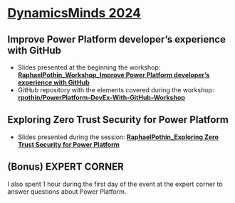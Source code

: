 # [DynamicsMinds 2024](https://www.dynamicsminds.com/)

## Improve Power Platform developer’s experience with GitHub

- Slides presented at the beginning the workshop: [**RaphaelPothin_Workshop_Improve Power Platform developer’s experience with GitHub**](./RaphaelPothin_Workshop_Improve%20Power%20Platform%20developer’s%20experience%20with%20GitHub.pdf)
- GitHub repository with the elements covered during the workshop: [**rpothin/PowerPlatform-DevEx-With-GitHub-Workshop**](https://github.com/rpothin/PowerPlatform-DevEx-With-GitHub-Workshop)

## Exploring Zero Trust Security for Power Platform

- Slides presented during the session: [**RaphaelPothin_Exploring Zero Trust Security for Power Platform**](./RaphaelPothin_Exploring%20Zero%20Trust%20Security%20for%20Power%20Platform.pdf)

## (Bonus) EXPERT CORNER

I also spent 1 hour during the first day of the event at the expert corner to answer questions about Power Platform.